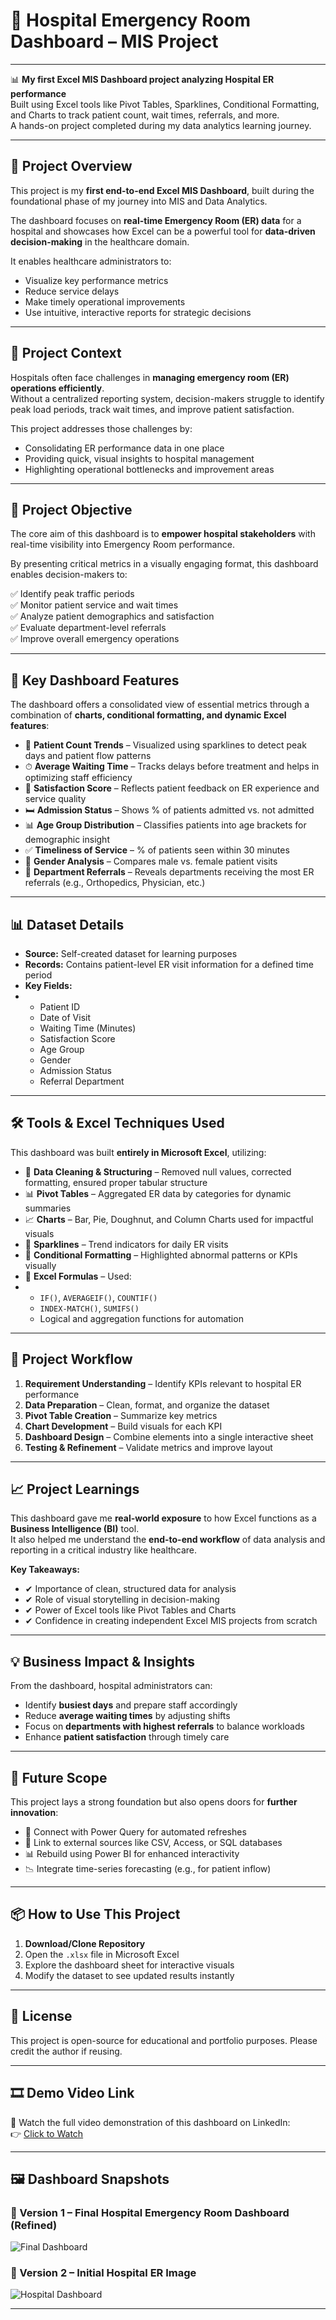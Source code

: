 # 🏥 Hospital Emergency Room Dashboard – MIS Project

---

📊 **My first Excel MIS Dashboard project analyzing Hospital ER performance**  
Built using Excel tools like Pivot Tables, Sparklines, Conditional Formatting, and Charts to track patient count, wait times, referrals, and more.  
A hands-on project completed during my data analytics learning journey.

---

## 📌 Project Overview

This project is my **first end-to-end Excel MIS Dashboard**, built during the foundational phase of my journey into MIS and Data Analytics.

The dashboard focuses on **real-time Emergency Room (ER) data** for a hospital and showcases how Excel can be a powerful tool for **data-driven decision-making** in the healthcare domain.

It enables healthcare administrators to:
- Visualize key performance metrics  
- Reduce service delays  
- Make timely operational improvements  
- Use intuitive, interactive reports for strategic decisions  

---

## 🏢 Project Context

Hospitals often face challenges in **managing emergency room (ER) operations efficiently**.  
Without a centralized reporting system, decision-makers struggle to identify peak load periods, track wait times, and improve patient satisfaction.

This project addresses those challenges by:
- Consolidating ER performance data in one place  
- Providing quick, visual insights to hospital management  
- Highlighting operational bottlenecks and improvement areas  

---

## 🎯 Project Objective

The core aim of this dashboard is to **empower hospital stakeholders** with real-time visibility into Emergency Room performance.  

By presenting critical metrics in a visually engaging format, this dashboard enables decision-makers to:

✅ Identify peak traffic periods  
✅ Monitor patient service and wait times  
✅ Analyze patient demographics and satisfaction  
✅ Evaluate department-level referrals  
✅ Improve overall emergency operations  

---

## 🧩 Key Dashboard Features

The dashboard offers a consolidated view of essential metrics through a combination of **charts, conditional formatting, and dynamic Excel features**:

- 👥 **Patient Count Trends** – Visualized using sparklines to detect peak days and patient flow patterns  
- ⏱ **Average Waiting Time** – Tracks delays before treatment and helps in optimizing staff efficiency  
- 💬 **Satisfaction Score** – Reflects patient feedback on ER experience and service quality  
- 🛏 **Admission Status** – Shows % of patients admitted vs. not admitted  
- 📊 **Age Group Distribution** – Classifies patients into age brackets for demographic insight  
- ✅ **Timeliness of Service** – % of patients seen within 30 minutes  
- 👫 **Gender Analysis** – Compares male vs. female patient visits  
- 🏥 **Department Referrals** – Reveals departments receiving the most ER referrals (e.g., Orthopedics, Physician, etc.)  

---

## 📊 Dataset Details

- **Source:** Self-created dataset for learning purposes  
- **Records:** Contains patient-level ER visit information for a defined time period  
- **Key Fields:**
- 
  - Patient ID
  - Date of Visit
  - Waiting Time (Minutes)
  - Satisfaction Score
  - Age Group
  - Gender
  - Admission Status
  - Referral Department  

---

## 🛠 Tools & Excel Techniques Used

This dashboard was built **entirely in Microsoft Excel**, utilizing:

- 📁 **Data Cleaning & Structuring** – Removed null values, corrected formatting, ensured proper tabular structure  
- 📊 **Pivot Tables** – Aggregated ER data by categories for dynamic summaries  
- 📈 **Charts** – Bar, Pie, Doughnut, and Column Charts used for impactful visuals  
- 🌟 **Sparklines** – Trend indicators for daily ER visits  
- 🎨 **Conditional Formatting** – Highlighted abnormal patterns or KPIs visually  
- 🧠 **Excel Formulas** – Used:
- 
  - `IF()`, `AVERAGEIF()`, `COUNTIF()`  
  - `INDEX-MATCH()`, `SUMIFS()`  
  - Logical and aggregation functions for automation  

---

## 🔄 Project Workflow

1. **Requirement Understanding** – Identify KPIs relevant to hospital ER performance  
2. **Data Preparation** – Clean, format, and organize the dataset  
3. **Pivot Table Creation** – Summarize key metrics  
4. **Chart Development** – Build visuals for each KPI  
5. **Dashboard Design** – Combine elements into a single interactive sheet  
6. **Testing & Refinement** – Validate metrics and improve layout  

---

## 📈 Project Learnings

This dashboard gave me **real-world exposure** to how Excel functions as a **Business Intelligence (BI)** tool.  
It also helped me understand the **end-to-end workflow** of data analysis and reporting in a critical industry like healthcare.

**Key Takeaways:**

- ✔ Importance of clean, structured data for analysis  
- ✔ Role of visual storytelling in decision-making  
- ✔ Power of Excel tools like Pivot Tables and Charts  
- ✔ Confidence in creating independent Excel MIS projects from scratch  

---

## 💡 Business Impact & Insights

From the dashboard, hospital administrators can:

- Identify **busiest days** and prepare staff accordingly  
- Reduce **average waiting times** by adjusting shifts  
- Focus on **departments with highest referrals** to balance workloads  
- Enhance **patient satisfaction** through timely care  

---

## 🚀 Future Scope

This project lays a strong foundation but also opens doors for **further innovation**:

- 🔁 Connect with Power Query for automated refreshes  
- 📡 Link to external sources like CSV, Access, or SQL databases  
- 📊 Rebuild using Power BI for enhanced interactivity  
- 📉 Integrate time-series forecasting (e.g., for patient inflow)
  
---

## 📦 How to Use This Project

1. **Download/Clone Repository**  
2. Open the `.xlsx` file in Microsoft Excel  
3. Explore the dashboard sheet for interactive visuals  
4. Modify the dataset to see updated results instantly  

---

## 📜 License

This project is open-source for educational and portfolio purposes. Please credit the author if reusing.

---

## 🎞️ Demo Video Link

🎥 Watch the full video demonstration of this dashboard on LinkedIn:  
👉 [Click to Watch](https://lnkd.in/eWDx8R-3)

---

## 🖼️ Dashboard Snapshots

### 🔹 Version 1 – Final Hospital Emergency Room Dashboard (Refined)
![Final Dashboard](./Final%20Hospital%20Emergency%20Room%20Dashboard.png)


### 🔹 Version 2 – Initial Hospital ER Image
![Hospital Dashboard](./Hospital.png)

---
